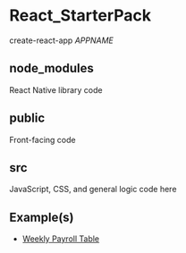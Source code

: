 # React_StarterPack
create-react-app *APPNAME*

## node_modules
React Native library code

## public
Front-facing code

## src
JavaScript, CSS, and general logic code here

## Example(s)
* [Weekly Payroll Table](https://github.com/JackFlexington/React_StarterPack/tree/main/example)
